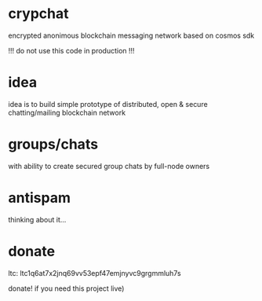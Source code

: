 # crypchat

encrypted anonimous blockchain messaging network based on cosmos sdk

!!! do not use this code in production !!!

# idea

idea is to build simple prototype of distributed, open & secure chatting/mailing blockchain network 

# groups/chats

with ability to create secured group chats by full-node owners

# antispam

thinking about it...

# donate

ltc: ltc1q6at7x2jnq69vv53epf47emjnyvc9grgmmluh7s

donate! if you need this project live)

